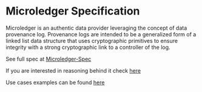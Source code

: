 # Microledger Specification

Microledger is an authentic data provider leveraging the concept of data provenance log. Provenance logs are intended to be a generalized form of a linked list data structure that uses cryptographic primitives to ensure integrity with a strong cryptographic link to a controller of the log.


See full spec at [Microledger-Spec](/microledger.md)

If you are interested in reasoning behind it check [here](/reasoning.md)

Use cases examples can be found [here](/use-cases.md)
